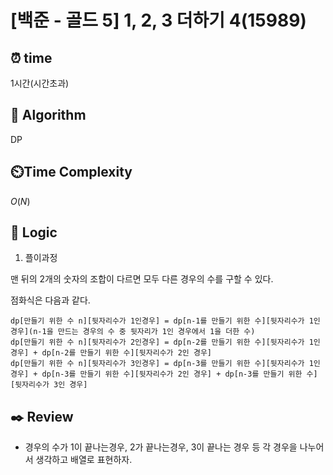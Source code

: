 # [백준 - 골드 5] 1, 2, 3 더하기 4(15989)

## ⏰  **time**

1시간(시간초과)

## :pushpin: **Algorithm**

DP

## ⏲️**Time Complexity**

$O(N)$

## :round_pushpin: **Logic**
1. 플이과정

맨 뒤의 2개의 숫자의 조합이 다르면 모두 다른 경우의 수를 구할 수 있다.

점화식은 다음과 같다.

```
dp[만들기 위한 수 n][뒷자리수가 1인경우] = dp[n-1를 만들기 위한 수][뒷자리수가 1인 경우](n-1을 만드는 경우의 수 중 뒷자리가 1인 경우에서 1을 더한 수)
dp[만들기 위한 수 n][뒷자리수가 2인경우] = dp[n-2를 만들기 위한 수][뒷자리수가 1인 경우] + dp[n-2를 만들기 위한 수][뒷자리수가 2인 경우]
dp[만들기 위한 수 n][뒷자리수가 3인경우] = dp[n-3를 만들기 위한 수][뒷자리수가 1인 경우] + dp[n-3를 만들기 위한 수][뒷자리수가 2인 경우] + dp[n-3를 만들기 위한 수][뒷자리수가 3인 경우]

```
## :black_nib: **Review**
- 경우의 수가 1이 끝나는경우, 2가 끝나는경우, 3이 끝나는 경우 등 각 경우을 나누어서 생각하고 배열로 표현하자.